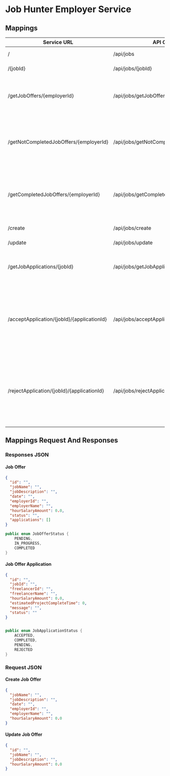 # Job Hunter Employer Service

## Mappings

| Service URL | API Gateway URL | Method | Description |
| ------ | ------ | ------ | ------ |
| / | /api/jobs | GET | Get All Job Offers |
| /{jobId} | /api/jobs/{jobId} | GET | Get the Job Offer by Id |
| /getJobOffers/{employerId} | /api/jobs/getJobOffers/{employerId} | GET | Get all Job Offers made by the Employer with the id of "employerId" |
| /getNotCompletedJobOffers/{employerId} | /api/jobs/getNotCompletedJobOffers/{employerId} | GET | Get all Job Offers with status not COMPLETED made by the Employer with the id of "employerId" |
| /getCompletedJobOffers/{employerId} | /api/jobs/getCompletedJobOffers/{employerId} | GET | Get all Job Offers with status COMPLETED made by the Employer with the id of "employerId" |
| /create | /api/jobs/create | POST | Create a new Job Offer |
| /update | /api/jobs/update | POST | Update a Job Offer |
| /getJobApplications/{jobId} | /api/jobs/getJobApplications/{jobId} | GET | Get All the Job Applications of the Job Offer with the id of "jobId" |
| /acceptApplication/{jobId}/{applicationId} | /api/jobs/acceptApplication/{jobId}/{applicationId} | POST | Application Status Will be changed to "ACCEPTED" for the Application with the id "applicationId" for the Job Offer with the id "jobId" |
| /rejectApplication/{jobId}/{applicationId} | /api/jobs/rejectApplication/{jobId}/{applicationId} | POST | Application Status Will be changed to "REJECTED" for the Application with the id "applicationId" for the Job Offer with the id "jobId" |

## Mappings Request And Responses

### Responses JSON

#### Job Offer

```json
{
  "id": "",
  "jobName": "",
  "jobDescription": "",
  "date": "",
  "employerId": "",
  "employerName": "",
  "hourSalaryAmount": 0.0,
  "status": "",
  "applications": []
}
```

```java
public enum JobOfferStatus {
    PENDING,
    IN_PROGRESS,
    COMPLETED
}
```

#### Job Offer Application

```json
{
  "id": "",
  "jobId": "",
  "freelancerId": "",
  "freelancerName": "",
  "hourSalaryAmount": 0.0,
  "estimatedProjectCompleteTime": 0,
  "message": "",
  "status": ""
}
```

```java

public enum JobApplicationStatus {
    ACCEPTED,
    COMPLETED,
    PENDING,
    REJECTED
}

```

### Request JSON

#### Create Job Offer

```json
{
  "jobName": "",
  "jobDescription": "",
  "date": "",
  "employerId": "",
  "employerName": "",
  "hourSalaryAmount": 0.0
}
```

#### Update Job Offer

```json
{
  "id": "",
  "jobName": "",
  "jobDescription": "",
  "hourSalaryAmount": 0.0
}
```


